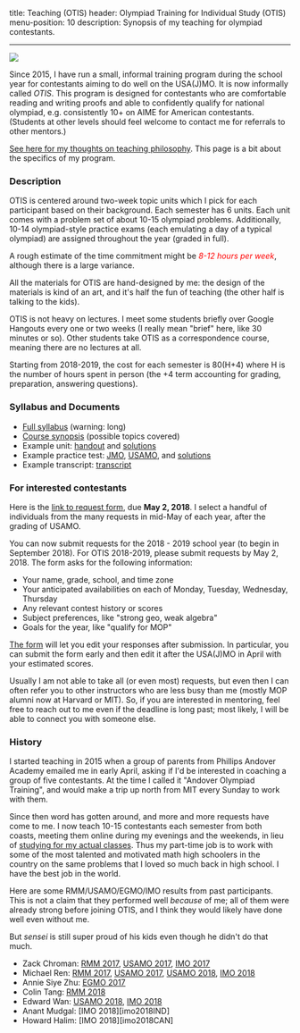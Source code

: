 title: Teaching (OTIS)
header: Olympiad Training for Individual Study (OTIS)
menu-position: 10
description: Synopsis of my teaching for olympiad contestants.

---

<img src="static/calvin-education.gif" />

Since 2015, I have run a small, informal training program during the school year
for contestants aiming to do well on the USA(J)MO.
It is now informally called *OTIS*.
This program is designed for contestants who are
comfortable reading and writing proofs
and able to confidently qualify for national olympiad,
e.g. consistently 10+ on AIME for American contestants.
(Students at other levels should feel welcome to contact
me for referrals to other mentors.)

[See here for my thoughts on teaching philosophy][perhour].
This page is a bit about the specifics of my program.

[perhour]: https://usamo.wordpress.com/2016/02/07/stop-paying-me-per-hour/

### Description

OTIS is centered around two-week topic units
which I pick for each participant based on their background.
Each semester has 6 units.
Each unit comes with a problem set of about 10-15 olympiad problems.
Additionally, 10-14 olympiad-style practice exams
(each emulating a day of a typical olympiad)
are assigned throughout the year (graded in full).

A rough estimate of the time commitment might be
<span style="color:red;">*8-12 hours per week*</span>,
although there is a large variance.

All the materials for OTIS are hand-designed by me:
the design of the materials is kind of an art,
and it's half the fun of teaching
(the other half is talking to the kids).

OTIS is not heavy on lectures.
I meet some students briefly over Google Hangouts
every one or two weeks (I really mean "brief" here, like 30 minutes or so).
Other students take OTIS as a correspondence course,
meaning there are no lectures at all.

Starting from 2018-2019, the cost for each semester is 80(H+4)
where H is the number of hours spent in person
(the +4 term accounting for grading, preparation, answering questions).

### Syllabus and Documents

* [Full syllabus](upload/otis-syllabus.pdf) (warning: long)
* [Course synopsis][unitlist] (possible topics covered)
* Example unit: [handout][sample-DNY] and [solutions][sample-DNYsol]
* Example practice test: [JMO][sample-jmo], [USAMO][sample-usamo], and [solutions][sample-sol]
* Example transcript: [transcript][sample-zack]

[sample-DNY]: static/otis-samples/DNY-ntconstruct.pdf
[sample-DNYsol]: static/otis-samples/DNY-sol-ntconstruct.pdf
[sample-jmo]: static/otis-samples/Exam-Sample-08-JMO.pdf
[sample-usamo]: static/otis-samples/Exam-Sample-08-USAMO.pdf
[sample-sol]: static/otis-samples/Exam-Sample-08-Soln.pdf
[sample-zack]: static/otis-samples/zack-local.pdf
[unitlist]: static/otis-samples/synopsis.html

### For interested contestants

[form]: https://goo.gl/forms/himGptArWuVhlFdv2

Here is the [link to request form][form], due **May 2, 2018**.
I select a handful of individuals from the many requests
in mid-May of each year, after the grading of USAMO.

You can now submit requests for the 2018 - 2019 school year
(to begin in September 2018).
For OTIS 2018-2019, please submit requests by May 2, 2018.
The form asks for the following information:

* Your name, grade, school, and time zone
* Your anticipated availabilities on each of Monday, Tuesday, Wednesday, Thursday
* Any relevant contest history or scores
* Subject preferences, like "strong geo, weak algebra"
* Goals for the year, like "qualify for MOP"

[The form][form] will let you edit your responses after submission.
In particular, you can submit the form early and then edit it after
the USA(J)MO in April with your estimated scores.

Usually I am not able to take all (or even most) requests, but even then
I can often refer you to other instructors who are less busy than me
(mostly MOP alumni now at Harvard or MIT).
So, if you are interested in mentoring,
feel free to reach out to me even if the deadline is long past;
most likely, I will be able to connect you with someone else.

### History

I started teaching in 2015 when a group of parents
from Phillips Andover Academy emailed me in early April,
asking if I'd be interested in coaching a group of five contestants.
At the time I called it "Andover Olympiad Training",
and would make a trip up north from MIT every Sunday to work with them.

Since then word has gotten around,
and more and more requests have come to me.
I now teach 10-15 contestants each semester from both coasts,
meeting them online during my evenings and the weekends,
in lieu of [studying for my actual classes][gir].
Thus my part-time job is to work with some of the
most talented and motivated math high schoolers in the country
on the same problems that I loved so much back in high school.
I have the best job in the world.

[gir]: http://catalog.mit.edu/mit/undergraduate-education/general-institute-requirements/

Here are some RMM/USAMO/EGMO/IMO results from past participants.
This is not a claim that they performed well *because* of me;
all of them were already strong before joining OTIS,
and I think they would likely have done well even without me.

But *sensei* is still super proud of his kids even
though he didn't do that much.

+ Zack Chroman: [RMM 2017][rmm17], [USAMO 2017][amo17], [IMO 2017][zack17]
+ Michael Ren: [RMM 2017][rmm17], [USAMO 2017][amo17], [USAMO 2018][usamo18], [IMO 2018][imo18USA]
+ Annie Siye Zhu: [EGMO 2017][egmo17]
+ Colin Tang: [RMM 2018][rmm18]
+ Edward Wan: [USAMO 2018][usamo18], [IMO 2018][imo18PRI]
+ Anant Mudgal: [IMO 2018][imo2018IND]
+ Howard Halim: [IMO 2018][imo2018CAN]

[rmm17]: http://rmms.lbi.ro/rmm2017/index.php?id=results_math
[amo17]: http://www.maa.org/sites/default/files/HonorableMentions2017.pdf
[egmo17]: https://www.egmo.org/people/person1022/
[rmm18]: http://rmms.lbi.ro/rmm2018/index.php?id=results_math
[zack17]: https://www.imo-official.org/participant_r.aspx?id=27374
[imo18IND]: https://www.imo-official.org/year_reg_team.aspx?year=2018&code=IND
[imo18CAN]: https://www.imo-official.org/year_reg_team.aspx?year=2018&code=CAN
[imo18PRI]: https://www.imo-official.org/year_reg_team.aspx?year=2018&code=PRI
[imo18USA]: https://www.imo-official.org/year_reg_team.aspx?year=2018&code=US
[usamo18]: http://www.maa.org/sites/default/files/pdf/AMC/usamo/2018/USAMOWinners.pdf
